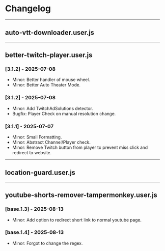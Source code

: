 # Changelog

---

## auto-vtt-downloader.user.js

---

## better-twitch-player.user.js

### [3.1.2] - 2025-07-08

- Minor: Better handler of mouse wheel.
- Minor: Better Auto Theater Mode.

### [3.1.2] - 2025-07-08

- Minor: Add TwitchAdSolutions detector.
- Bugfix: Player Check on manual resolution change.

### [3.1.1] - 2025-07-07

- Minor: Small Formatting.
- Minor: Abstract Channel/Player check.
- Minor: Remove Twitch button from player to prevent miss click and redirect to website.

---

## location-guard.user.js

---

## youtube-shorts-remover-tampermonkey.user.js

### [base.1.3] - 2025-08-13

- Minor: Add option to redirect short link to normal youtube page.

### [base.1.4] - 2025-08-13

- Minor: Forgot to change the regex.
